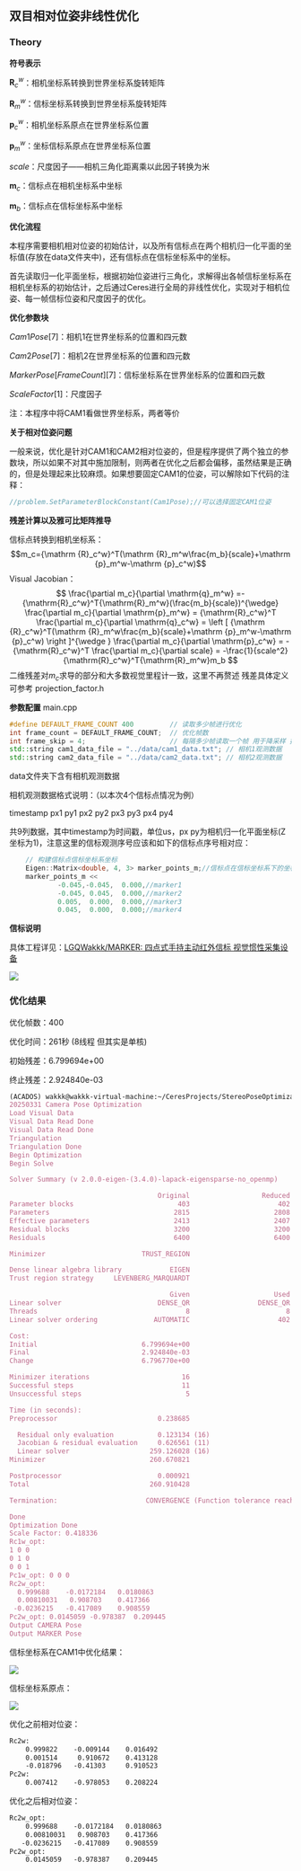 ## 双目相对位姿非线性优化

### Theory

**符号表示**

$\mathbf{R}_c^w$​：相机坐标系转换到世界坐标系旋转矩阵

$\mathbf{R}_m^w$​：信标坐标系转换到世界坐标系旋转矩阵

$\mathbf{p}_c^w$​：相机坐标系原点在世界坐标系位置

$\mathbf{p}_m^w$​：坐标信标系原点在世界坐标系位置

$scale$：尺度因子——相机三角化距离乘以此因子转换为米

$\mathbf{m}_c$：信标点在相机坐标系中坐标

$\mathbf{m}_b$：信标点在信标坐标系中坐标

**优化流程**

本程序需要相机相对位姿的初始估计，以及所有信标点在两个相机归一化平面的坐标值(存放在data文件夹中)，还有信标点在信标坐标系中的坐标。

首先读取归一化平面坐标，根据初始位姿进行三角化，求解得出各帧信标坐标系在相机坐标系的初始估计，之后通过Ceres进行全局的非线性优化，实现对于相机位姿、每一帧信标位姿和尺度因子的优化。

**优化参数块**

$Cam1 Pose[7]$：相机1在世界坐标系的位置和四元数

$Cam2Pose[7]$：相机2在世界坐标系的位置和四元数

$MarkerPose[FrameCount][7]$：信标坐标系在世界坐标系的位置和四元数

$ScaleFactor[1]$：尺度因子

注：本程序中将CAM1看做世界坐标系，两者等价

**关于相对位姿问题**

一般来说，优化是针对CAM1和CAM2相对位姿的，但是程序提供了两个独立的参数块，所以如果不对其中施加限制，则两者在优化之后都会偏移，虽然结果是正确的，但是处理起来比较麻烦。如果想要固定CAM1的位姿，可以解除如下代码的注释：

```c++
//problem.SetParameterBlockConstant(Cam1Pose);//可以选择固定CAM1位姿
```

**残差计算以及雅可比矩阵推导**

信标点转换到相机坐标系：
$$m_c={\mathrm {R}_c^w}^T(\mathrm {R}_m^w\frac{m_b}{scale}+\mathrm {p}_m^w-\mathrm {p}_c^w)$$
Visual Jacobian：
$$
\frac{\partial m_c}{\partial \mathrm{q}_m^w} =-{\mathrm{R}_c^w}^T{\mathrm{R}_m^w}(\frac{m_b}{scale})^{\wedge} 
\frac{\partial m_c}{\partial \mathrm{p}_m^w} = {\mathrm{R}_c^w}^T 
\frac{\partial m_c}{\partial \mathrm{q}_c^w} = \left [ {\mathrm {R}_c^w}^T(\mathrm {R}_m^w\frac{m_b}{scale}+\mathrm {p}_m^w-\mathrm {p}_c^w) \right ]^{\wedge }
\frac{\partial m_c}{\partial \mathrm{p}_c^w} = -{\mathrm{R}_c^w}^T
\frac{\partial m_c}{\partial scale} = -\frac{1}{scale^2}{\mathrm{R}_c^w}^T{\mathrm{R}_m^w}m_b
$$
二维残差对$m_c$求导的部分和大多数视觉里程计一致，这里不再赘述
残差具体定义可参考 projection_factor.h

**参数配置** main.cpp

```c++
#define DEFAULT_FRAME_COUNT 400         // 读取多少帧进行优化
int frame_count = DEFAULT_FRAME_COUNT;  // 优化帧数
int frame_skip = 4;                     // 每隔多少帧读取一个帧 用于降采样 提高距离
std::string cam1_data_file = "../data/cam1_data.txt"; // 相机1观测数据
std::string cam2_data_file = "../data/cam2_data.txt"; // 相机2观测数据
```

data文件夹下含有相机观测数据

相机观测数据格式说明：（以本次4个信标点情况为例）

timestamp px1 py1 px2 py2 px3 py3 px4 py4

共9列数据，其中timestamp为时间戳，单位us，px py为相机归一化平面坐标(Z坐标为1)，注意这里的信标观测序号应该和如下的信标点序号相对应：

```c++
	// 构建信标点信标坐标系坐标
	Eigen::Matrix<double, 4, 3> marker_points_m;//信标点在信标坐标系下的坐标
	marker_points_m <<
			-0.045,-0.045,  0.000,//marker1
			-0.045, 0.045,  0.000,//marker2
			0.005,  0.000,  0.000,//marker3
			0.045,  0.000,  0.000;//marker4
```

**信标说明**

具体工程详见：[LGQWakkk/MARKER: 四点式手持主动红外信标 视觉惯性采集设备](https://github.com/LGQWakkk/MARKER)

![](output\marker.png)

### 优化结果

优化帧数：400

优化时间：261秒 (8线程 但其实是单核)

初始残差：6.799694e+00

终止残差：2.924840e-03

```latex
(ACADOS) wakkk@wakkk-virtual-machine:~/CeresProjects/StereoPoseOptimization/Ceres/build$ ./main
20250331 Camera Pose Optimization
Load Visual Data
Visual Data Read Done
Visual Data Read Done
Triangulation
Triangulation Done
Begin Optimization
Begin Solve

Solver Summary (v 2.0.0-eigen-(3.4.0)-lapack-eigensparse-no_openmp)

                                     Original                  Reduced
Parameter blocks                          403                      402
Parameters                               2815                     2808
Effective parameters                     2413                     2407
Residual blocks                          3200                     3200
Residuals                                6400                     6400

Minimizer                        TRUST_REGION

Dense linear algebra library            EIGEN
Trust region strategy     LEVENBERG_MARQUARDT

                                        Given                     Used
Linear solver                        DENSE_QR                 DENSE_QR
Threads                                     8                        8
Linear solver ordering              AUTOMATIC                      402

Cost:
Initial                          6.799694e+00
Final                            2.924840e-03
Change                           6.796770e+00

Minimizer iterations                       16
Successful steps                           11
Unsuccessful steps                          5

Time (in seconds):
Preprocessor                         0.238685

  Residual only evaluation           0.123134 (16)
  Jacobian & residual evaluation     0.626561 (11)
  Linear solver                    259.126028 (16)
Minimizer                          260.670821

Postprocessor                        0.000921
Total                              260.910428

Termination:                      CONVERGENCE (Function tolerance reached. |cost_change|/cost: 1.560248e-07 <= 1.000000e-06)

Done
Optimization Done
Scale Factor: 0.418336
Rc1w_opt: 
1 0 0
0 1 0
0 0 1
Pc1w_opt: 0 0 0
Rc2w_opt: 
  0.999688    -0.0172184   0.0180863
  0.00810031   0.908703    0.417366
 -0.0236215   -0.417089    0.908559
Pc2w_opt: 0.0145059 -0.978387  0.209445
Output CAMERA Pose
Output MARKER Pose
```

信标坐标系在CAM1中优化结果：

![](output\marker_frame.png)

信标坐标系原点：

![](output\marker_origin.png)

优化之前相对位姿：

```latex
Rc2w: 
	0.999822    -0.009144    0.016492
	0.001514     0.910672  	 0.413128
	-0.018796   -0.41303     0.910523
Pc2w: 
	0.007412    -0.978053    0.208224
```

优化之后相对位姿：

```latex
Rc2w_opt: 
    0.999688    -0.0172184   0.0180863
    0.00810031   0.908703    0.417366
   -0.0236215   -0.417089    0.908559
Pc2w_opt: 
    0.0145059   -0.978387    0.209445
```

